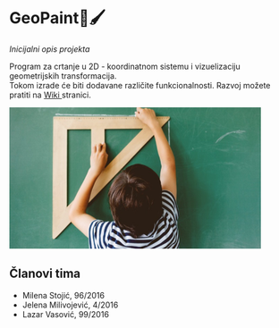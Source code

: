 #  GeoPaint📐🖌️

*Inicijalni opis projekta*

Program za crtanje u 2D - koordinatnom sistemu i vizuelizaciju geometrijskih transformacija. <br/>
Tokom izrade će biti dodavane različite funkcionalnosti. Razvoj možete pratiti na <a href = "https://github.com/MATF-RS20/RS016-geopaint/wiki" > Wiki </a>stranici.

<img src = "https://github.com/MATF-RS20/RS016-geopaint/blob/master/title_image_1.jpg" width = 450px />

## Članovi tima

* Milena Stojić, 96/2016
* Jelena Milivojević, 4/2016
* Lazar Vasović, 99/2016
